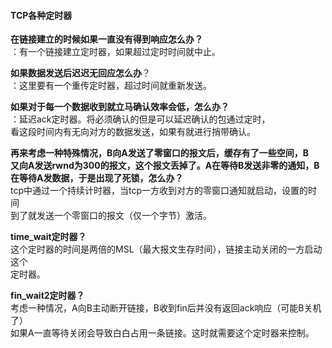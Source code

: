 
#### TCP各种定时器

**在链接建立的时候如果一直没有得到响应怎么办？**  
：有一个链接建立定时器，如果超过定时时间就中止。  
  

**如果数据发送后迟迟无回应怎么办**？  
：这里要有一个重传定时器，超过时间就重新发送。  

**如果对于每一个数据收到就立马确认效率会低，怎么办？**  
：延迟ack定时器。将必须确认的但是可以延迟确认的包通过定时，  
看这段时间内有无向对方的数据发送，如果有就进行捎带确认。  

**再来考虑一种特殊情况，B向A发送了零窗口的报文后，缓存有了一些空间，B  
又向A发送rwnd为300的报文，这个报文丢掉了。A在等待B发送非零的通知，B 
在等待A发数据，于是出现了死锁，怎么办？**  
tcp中通过一个持续计时器，当tcp一方收到对方的零窗口通知就启动，设置的时间  
到了就发送一个零窗口的报文（仅一个字节）激活。  

**time_wait定时器？**  
这个定时器的时间是两倍的MSL（最大报文生存时间），链接主动关闭的一方启动这个  
定时器。  

**fin_wait2定时器？**  
考虑一种情况，A向B主动断开链接，B收到fin后并没有返回ack响应（可能B关机了）  
如果A一直等待关闭会导致白白占用一条链接。这时就需要这个定时器来控制。
 